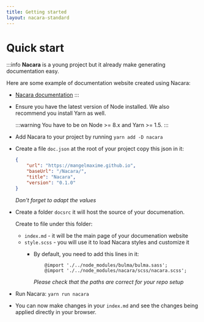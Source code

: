 ```yaml
---
title: Getting started
layout: nacara-standard
---
```


# Quick start

:::info
**Nacara** is a young project but it already make generating documentation easy.

Here are some example of documentation website created using Nacara:

- [Nacara documentation](https://mangelmaxime.github.io/Nacara)
:::

<ul class="textual-steps">
<li>

Ensure you have the latest version of Node installed. We also recommend you install Yarn as well.

:::warning
You have to be on Node >= 8.x and Yarn >= 1.5.
:::
</li>

<li>

Add Nacara to your project by running `yarn add -D nacara`
</li>

<li>

Create a file `doc.json` at the root of your project copy this json in it:

```json
{
    "url": "https://mangelmaxime.github.io",
    "baseUrl": "/Nacara/",
    "title": "Nacara",
    "version": "0.1.0"
}
```

*Don't forget to adapt the values*

</li>

<li>

Create a folder `docsrc` it will host the source of your documenation.

Create to file under this folder:
- `index.md` - it will be the main page of your documenation website
- `style.scss` - you will use it to load Nacara styles and customize it
    - By default, you need to add this lines in it:
        ```
            @import './../node_modules/bulma/bulma.sass';
            @import './../node_modules/nacara/scss/nacara.scss';
        ```

        *Please check that the paths are correct for your repo setup*
</li>

<li>

Run Nacara: `yarn run nacara`
</li>

<li>

You can now make changes in your `index.md` and see the changes being applied directly in your browser.
</li>

</ul>
